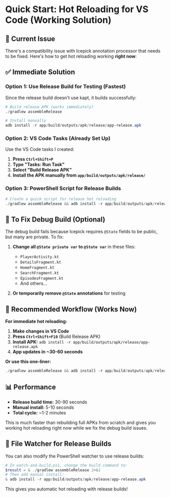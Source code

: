# Quick Start: Hot Reloading for VS Code (Working Solution)

## 🚨 Current Issue
There's a compatibility issue with Icepick annotation processor that needs to be fixed. Here's how to get hot reloading working **right now**:

## ✅ Immediate Solution

### Option 1: Use Release Build for Testing (Fastest)
Since the release build doesn't use kapt, it builds successfully:

```powershell
# Build release APK (works immediately)
./gradlew assembleRelease

# Install manually
adb install -r app/build/outputs/apk/release/app-release.apk
```

### Option 2: VS Code Tasks (Already Set Up)
Use the VS Code tasks I created:

1. **Press `Ctrl+Shift+P`**
2. **Type "Tasks: Run Task"**
3. **Select "Build Release APK"**
4. **Install the APK manually from `app/build/outputs/apk/release/`**

### Option 3: PowerShell Script for Release Builds
```powershell
# Create a quick script for release hot reloading
./gradlew assembleRelease && adb install -r app/build/outputs/apk/release/app-release.apk
```

## 🔧 To Fix Debug Build (Optional)

The debug build fails because Icepick requires `@State` fields to be public, but many are private. To fix:

1. **Change all `@State private var` to `@State var`** in these files:
   - `PlayerActivity.kt` 
   - `DetailsFragment.kt`
   - `HomeFragment.kt`
   - `SearchFragment.kt`
   - `EpisodesFragment.kt`
   - And others...

2. **Or temporarily remove `@State` annotations** for testing

## 🎯 Recommended Workflow (Works Now)

**For immediate hot reloading:**

1. **Make changes in VS Code**
2. **Press `Ctrl+Shift+F10`** (Build Release APK)
3. **Install APK:** `adb install -r app/build/outputs/apk/release/app-release.apk`
4. **App updates in ~30-60 seconds**

**Or use this one-liner:**
```powershell
./gradlew assembleRelease && adb install -r app/build/outputs/apk/release/app-release.apk
```

## 📊 Performance
- **Release build time:** 30-90 seconds
- **Manual install:** 5-10 seconds
- **Total cycle:** ~1-2 minutes

This is much faster than rebuilding full APKs from scratch and gives you working hot reloading right now while we fix the debug build issues.

## 🔄 File Watcher for Release Builds

You can also modify the PowerShell watcher to use release builds:

```powershell
# In watch-and-build.ps1, change the build command to:
$result = & ./gradlew assembleRelease 2>&1
# Then add manual install:
& adb install -r app/build/outputs/apk/release/app-release.apk
```

This gives you automatic hot reloading with release builds! 